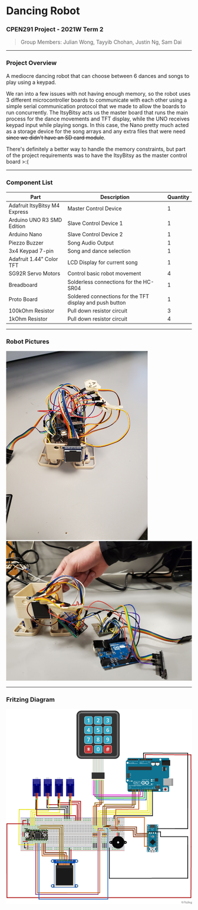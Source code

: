 # Dancing Robot 

### CPEN291 Project - 2021W Term 2

> Group Members: Julian Wong, Tayyib Chohan, Justin Ng, Sam Dai 

---

### Project Overview
A mediocre dancing robot that can choose between 6 dances and songs to play using a keypad.  

We ran into a few issues with not having enough memory, so the robot uses 3 different microcontroller boards to communicate with each other using a simple serial communication protocol that we made to allow the boards to run concurrently. The ItsyBitsy acts us the master board that runs the main process for the dance movements and TFT display, while the UNO receives keypad input while playing songs. In this case, the Nano pretty much acted as a storage device for the song arrays and any extra files that were need ~~since we didn't have an SD card module~~. 

There's definitely a better way to handle the memory constraints, but part of the project requirements was to have the ItsyBitsy as the master control board >:(

---

### Component List

| Part                          | Description                                              | Quantity |
| ----------------------------- | -------------------------------------------------------- | -------- | 
| Adafruit ItsyBitsy M4 Express | Master Control Device                                    | 1        | 
| Arduino UNO R3 SMD Edition    | Slave Control Device 1                                   | 1        | 
| Arduino Nano                  | Slave Control Device 2                                   | 1        | 
| Piezzo Buzzer                 | Song Audio Output                                        | 1        |
| 3x4 Keypad 7-pin              | Song and dance selection                                 | 1        |
| Adafruit 1.44" Color TFT      | LCD Display for current song                             | 1        | 
| SG92R Servo Motors            | Control basic robot movement                             | 4        | 
| Breadboard                    | Solderless connections for the HC-SR04                   | 1        |
| Proto Board                   | Soldered connections for the TFT display and push button | 1        |  
| 100kOhm Resistor              | Pull down resistor circuit                               | 3        |
| 1kOhm Resistor                | Pull down resistor circuit                               | 4        |

---

### Robot Pictures 
![alt text](images/standing.png)
![alt text](images/disassembled.png)

---

### Fritzing Diagram 
![alt text](images/circuit_diagram.png)